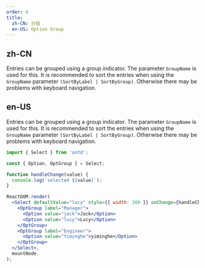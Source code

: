 ```yaml
---
order: 6
title:
  zh-CN: 分组
  en-US: Option Group
---
```


## zh-CN

Entries can be grouped using a group indicator. The parameter `GroupName` is used for this. It is recommended to sort the entries when using the `GroupName` parameter `(SortByLabel | SortByGroup)`. Otherwise there may be problems with keyboard navigation.

## en-US

Entries can be grouped using a group indicator. The parameter `GroupName` is used for this. It is recommended to sort the entries when using the `GroupName` parameter `(SortByLabel | SortByGroup)`. Otherwise there may be problems with keyboard navigation.

```jsx
import { Select } from 'antd';

const { Option, OptGroup } = Select;

function handleChange(value) {
  console.log(`selected ${value}`);
}

ReactDOM.render(
  <Select defaultValue="lucy" style={{ width: 200 }} onChange={handleChange}>
    <OptGroup label="Manager">
      <Option value="jack">Jack</Option>
      <Option value="lucy">Lucy</Option>
    </OptGroup>
    <OptGroup label="Engineer">
      <Option value="Yiminghe">yiminghe</Option>
    </OptGroup>
  </Select>,
  mountNode,
);
```
